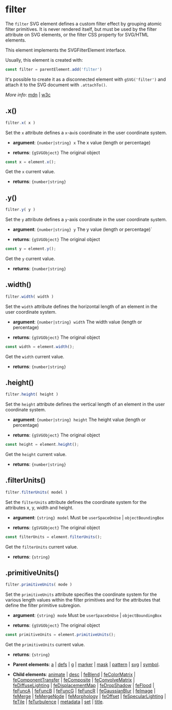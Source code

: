 # filter

The `filter` SVG element defines a custom filter effect by grouping atomic filter primitives. It is never rendered itself, but must be used by the filter attribute on SVG elements, or the filter CSS property for SVG/HTML elements.

This element implements the SVGFilterElement interface.

Usually, this element is created with:
      
```js
const filter = parentElement.add('filter')
```

It's possible to create it as a disconnected element with `gSVG('filter')` and attach it to the SVG document with `.attachTo()`.

*More info*:
      [mdn](https://developer.mozilla.org//en-US/docs/Web/SVG/Element/filter) | [w3c](https://drafts.fxtf.org/filter-effects/#FilterElement)

## .x()


```js
filter.x( x )
```
Set the `x` attribute defines a `x`-a`x`is coordinate in the user coordinate system.

- **argument**: `{number|string} x` The x value (length or percentage) 

- **returns**: `{gSVGObject}` The original object


```js
const x = element.x();
```
Get the `x` current value.

- **returns**: `{number|string}` 

## .y()


```js
filter.y( y )
```
Set the `y` attribute defines a `y`-axis coordinate in the user coordinate s`y`stem.

- **argument**: `{number|string} y` The y value (length or percentage)` 

- **returns**: `{gSVGObject}` The original object


```js
const y = element.y();
```
Get the `y` current value.

- **returns**: `{number|string}` 

## .width()


```js
filter.width( width )
```
Set the `width` attribute defines the horizontal length of an element in the user coordinate system.

- **argument**: `{number|string} width` The width value (length or percentage) 

- **returns**: `{gSVGObject}` The original object


```js
const width = element.width();
```
Get the `width` current value.

- **returns**: `{number|string}` 

## .height()


```js
filter.height( height )
```
Set the `height` attribute defines the vertical length of an element in the user coordinate system.

- **argument**: `{number|string} height` The height value (length or percentage)

- **returns**: `{gSVGObject}` The original object


```js
const height = element.height();
```
Get the `height` current value.

- **returns**: `{number|string}` 

## .filterUnits()


```js
filter.filterUnits( model )
```
Set the `filterUnits` attribute defines the coordinate system for the attributes x, y, width and height.

- **argument**: `{string} model` Must be `userSpaceOnUse` | `objectBoundingBox` 

- **returns**: `{gSVGObject}` The original object


```js
const filterUnits = element.filterUnits();
```
Get the `filterUnits` current value.

- **returns**: `{string}` 

## .primitiveUnits()


```js
filter.primitiveUnits( mode )
```
Set the `primitiveUnits` attribute specifies the coordinate system for the various length values within the filter primitives and for the attributes that define the filter primitive subregion.

- **argument**: `{string} mode` Must be `userSpaceOnUse` | `objectBoundingBox`

- **returns**: `{gSVGObject}` The original object


```js
const primitiveUnits = element.primitiveUnits();
```
Get the `primitiveUnits` current value.

- **returns**: `{string}` 

- **Parent elements**: [a](./a.md) | [defs](./defs.md) | [g](./g.md) | [marker](./marker.md) | [mask](./mask.md) | [pattern](./pattern.md) | [svg](./svg.md) | [symbol](./symbol.md).

- **Child elements**: [animate](./animate.md) | [desc](./desc.md) | [feBlend](././feBlend.md) | [feColorMatrix](././feColorMatrix.md) | [feComponentTransfer](././feComponentTransfer.md) | [feComposite](././feComposite.md) | [feConvolveMatrix](././feConvolveMatrix.md) | [feDiffuseLighting](././feDiffuseLighting.md) | [feDisplacementMap](././feDisplacementMap.md) | [feDropShadow](././feDropShadow.md) | [feFlood](././feFlood.md) | [feFuncA](././feFuncA.md) | [feFuncB](././feFuncB.md) | [feFuncG](././feFuncG.md) | [feFuncR](././feFuncR.md) | [feGaussianBlur](././feGaussianBlur.md) | [feImage](././feImage.md) | [feMerge](././feMerge.md) | [feMergeNode](././feMergeNode.md) | [feMorphology](././feMorphology.md) | [feOffset](././feOffset.md) | [feSpecularLighting](././feSpecularLighting.md) | [feTile](././feTile.md) | [feTurbulence](././feTurbulence.md) | [metadata](./metadata.md) | [set](./set.md) | [title](./title.md).

